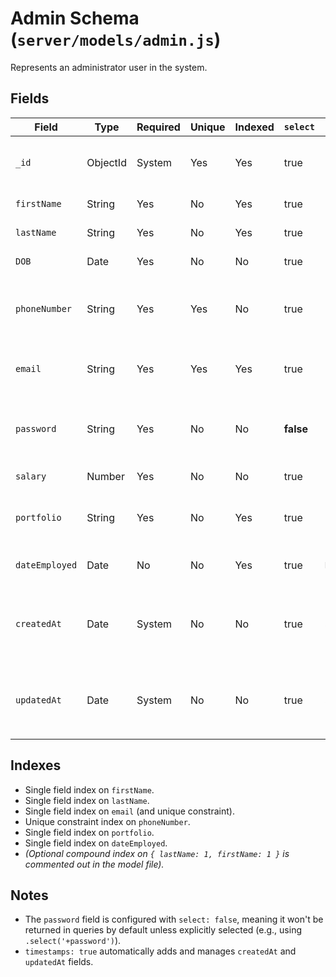 # Admin Schema (`server/models/admin.js`)

Represents an administrator user in the system.

## Fields

| Field          | Type   | Required | Unique | Indexed | `select` | Default | Description                                  |
|----------------|--------|----------|--------|---------|----------|---------|----------------------------------------------|
| `_id`          | ObjectId | System   | Yes    | Yes     | true     | N/A     | Unique identifier for the admin document.   |
| `firstName`    | String | Yes      | No     | Yes     | true     | N/A     | Admin's first name.                          |
| `lastName`     | String | Yes      | No     | Yes     | true     | N/A     | Admin's last name.                           |
| `DOB`          | Date   | Yes      | No     | No      | true     | N/A     | Admin's date of birth.                     |
| `phoneNumber`  | String | Yes      | Yes    | No      | true     | N/A     | Admin's phone number (must be unique).       |
| `email`        | String | Yes      | Yes    | Yes     | true     | N/A     | Admin's email address (must be unique).      |
| `password`     | String | Yes      | No     | No      | **false**| N/A     | Admin's hashed password (not selected by default). |
| `salary`       | Number | Yes      | No     | No      | true     | N/A     | Admin's salary.                            |
| `portfolio`    | String | Yes      | No     | Yes     | true     | N/A     | Admin's portfolio or area of responsibility. |
| `dateEmployed` | Date   | No       | No     | Yes     | true     | `Date.now` | Date the admin was employed.             |
| `createdAt`    | Date   | System   | No     | No      | true     | System  | Timestamp of document creation (from `timestamps: true`). |
| `updatedAt`    | Date   | System   | No     | No      | true     | System  | Timestamp of last document update (from `timestamps: true`). |

## Indexes

*   Single field index on `firstName`.
*   Single field index on `lastName`.
*   Single field index on `email` (and unique constraint).
*   Unique constraint index on `phoneNumber`.
*   Single field index on `portfolio`.
*   Single field index on `dateEmployed`.
*   *(Optional compound index on `{ lastName: 1, firstName: 1 }` is commented out in the model file).*

## Notes

*   The `password` field is configured with `select: false`, meaning it won't be returned in queries by default unless explicitly selected (e.g., using `.select('+password')`).
*   `timestamps: true` automatically adds and manages `createdAt` and `updatedAt` fields. 
